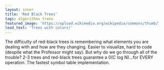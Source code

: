 ```yaml
---
layout: inner
title: 'Red Black Trees'
tags: algorithms trees
featured_image: 'https://upload.wikimedia.org/wikipedia/commons/thumb/7/72/Red-black_tree_example_(B-tree_analogy).svg/500px-Red-black_tree_example_(B-tree_analogy).svg.png'
lead_text: 'Trees with colors!'
---
```

The difficulty of red-black trees is remembering what elements you are dealing with and how are they changing. Easier to visualize, hard to code (despite what the Professor might say). But why do we go through all of the trouble? 2-3 trees and red-black trees guarantee a 0(C log N)...for EVERY operation. The fastest symbol table implementation.

